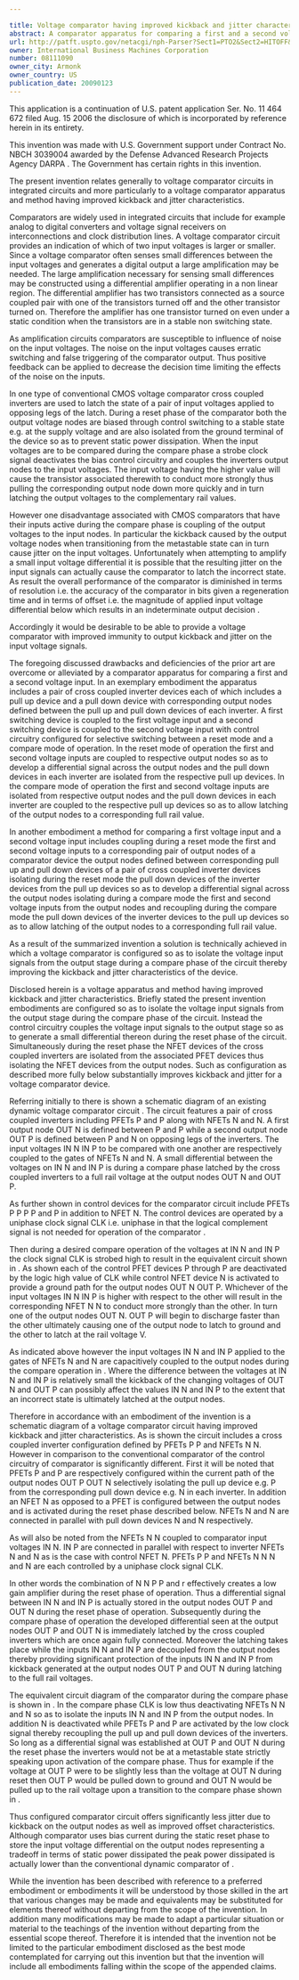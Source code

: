 ```yaml
---

title: Voltage comparator having improved kickback and jitter characteristics
abstract: A comparator apparatus for comparing a first and a second voltage input includes a pair of cross-coupled inverter devices, including a pull up device and a pull down device, with output nodes defined between the pull up and pull down devices. A first switching device is coupled to the first input and a second switching device is coupled to the second input, with control circuitry configured for selective switching between a reset mode and a compare mode. In the reset mode, the first and second voltage inputs are coupled to respective output nodes so as to develop a differential signal thereacross, and the pull down devices in each inverter are isolated from the pull up devices. In the compare mode, the voltage inputs are isolated from the output nodes, and the pull down devices in each inverter are coupled to the pull up devices to latch the output nodes.
url: http://patft.uspto.gov/netacgi/nph-Parser?Sect1=PTO2&Sect2=HITOFF&p=1&u=%2Fnetahtml%2FPTO%2Fsearch-adv.htm&r=1&f=G&l=50&d=PALL&S1=08111090&OS=08111090&RS=08111090
owner: International Business Machines Corporation
number: 08111090
owner_city: Armonk
owner_country: US
publication_date: 20090123
---
```

This application is a continuation of U.S. patent application Ser. No. 11 464 672 filed Aug. 15 2006 the disclosure of which is incorporated by reference herein in its entirety.

This invention was made with U.S. Government support under Contract No. NBCH 3039004 awarded by the Defense Advanced Research Projects Agency DARPA . The Government has certain rights in this invention.

The present invention relates generally to voltage comparator circuits in integrated circuits and more particularly to a voltage comparator apparatus and method having improved kickback and jitter characteristics.

Comparators are widely used in integrated circuits that include for example analog to digital converters and voltage signal receivers on interconnections and clock distribution lines. A voltage comparator circuit provides an indication of which of two input voltages is larger or smaller. Since a voltage comparator often senses small differences between the input voltages and generates a digital output a large amplification may be needed. The large amplification necessary for sensing small differences may be constructed using a differential amplifier operating in a non linear region. The differential amplifier has two transistors connected as a source coupled pair with one of the transistors turned off and the other transistor turned on. Therefore the amplifier has one transistor turned on even under a static condition when the transistors are in a stable non switching state.

As amplification circuits comparators are susceptible to influence of noise on the input voltages. The noise on the input voltages causes erratic switching and false triggering of the comparator output. Thus positive feedback can be applied to decrease the decision time limiting the effects of the noise on the inputs.

In one type of conventional CMOS voltage comparator cross coupled inverters are used to latch the state of a pair of input voltages applied to opposing legs of the latch. During a reset phase of the comparator both the output voltage nodes are biased through control switching to a stable state e.g. at the supply voltage and are also isolated from the ground terminal of the device so as to prevent static power dissipation. When the input voltages are to be compared during the compare phase a strobe clock signal deactivates the bias control circuitry and couples the inverters output nodes to the input voltages. The input voltage having the higher value will cause the transistor associated therewith to conduct more strongly thus pulling the corresponding output node down more quickly and in turn latching the output voltages to the complementary rail values.

However one disadvantage associated with CMOS comparators that have their inputs active during the compare phase is coupling of the output voltages to the input nodes. In particular the kickback caused by the output voltage nodes when transitioning from the metastable state can in turn cause jitter on the input voltages. Unfortunately when attempting to amplify a small input voltage differential it is possible that the resulting jitter on the input signals can actually cause the comparator to latch the incorrect state. As result the overall performance of the comparator is diminished in terms of resolution i.e. the accuracy of the comparator in bits given a regeneration time and in terms of offset i.e. the magnitude of applied input voltage differential below which results in an indeterminate output decision .

Accordingly it would be desirable to be able to provide a voltage comparator with improved immunity to output kickback and jitter on the input voltage signals.

The foregoing discussed drawbacks and deficiencies of the prior art are overcome or alleviated by a comparator apparatus for comparing a first and a second voltage input. In an exemplary embodiment the apparatus includes a pair of cross coupled inverter devices each of which includes a pull up device and a pull down device with corresponding output nodes defined between the pull up and pull down devices of each inverter. A first switching device is coupled to the first voltage input and a second switching device is coupled to the second voltage input with control circuitry configured for selective switching between a reset mode and a compare mode of operation. In the reset mode of operation the first and second voltage inputs are coupled to respective output nodes so as to develop a differential signal across the output nodes and the pull down devices in each inverter are isolated from the respective pull up devices. In the compare mode of operation the first and second voltage inputs are isolated from respective output nodes and the pull down devices in each inverter are coupled to the respective pull up devices so as to allow latching of the output nodes to a corresponding full rail value.

In another embodiment a method for comparing a first voltage input and a second voltage input includes coupling during a reset mode the first and second voltage inputs to a corresponding pair of output nodes of a comparator device the output nodes defined between corresponding pull up and pull down devices of a pair of cross coupled inverter devices isolating during the reset mode the pull down devices of the inverter devices from the pull up devices so as to develop a differential signal across the output nodes isolating during a compare mode the first and second voltage inputs from the output nodes and recoupling during the compare mode the pull down devices of the inverter devices to the pull up devices so as to allow latching of the output nodes to a corresponding full rail value.

As a result of the summarized invention a solution is technically achieved in which a voltage comparator is configured so as to isolate the voltage input signals from the output stage during a compare phase of the circuit thereby improving the kickback and jitter characteristics of the device.

Disclosed herein is a voltage apparatus and method having improved kickback and jitter characteristics. Briefly stated the present invention embodiments are configured so as to isolate the voltage input signals from the output stage during the compare phase of the circuit. Instead the control circuitry couples the voltage input signals to the output stage so as to generate a small differential thereon during the reset phase of the circuit. Simultaneously during the reset phase the NFET devices of the cross coupled inverters are isolated from the associated PFET devices thus isolating the NFET devices from the output nodes. Such as configuration as described more fully below substantially improves kickback and jitter for a voltage comparator device.

Referring initially to there is shown a schematic diagram of an existing dynamic voltage comparator circuit . The circuit features a pair of cross coupled inverters including PFETs P and P along with NFETs N and N. A first output node OUT N is defined between P and P while a second output node OUT P is defined between P and N on opposing legs of the inverters. The input voltages IN N IN P to be compared with one another are respectively coupled to the gates of NFETs N and N. A small differential between the voltages on IN N and IN P is during a compare phase latched by the cross coupled inverters to a full rail voltage at the output nodes OUT N and OUT P.

As further shown in control devices for the comparator circuit include PFETs P P P P and P in addition to NFET N. The control devices are operated by a uniphase clock signal CLK i.e. uniphase in that the logical complement signal is not needed for operation of the comparator .

Then during a desired compare operation of the voltages at IN N and IN P the clock signal CLK is strobed high to result in the equivalent circuit shown in . As shown each of the control PFET devices P through P are deactivated by the logic high value of CLK while control NFET device N is activated to provide a ground path for the output nodes OUT N OUT P. Whichever of the input voltages IN N IN P is higher with respect to the other will result in the corresponding NFET N N to conduct more strongly than the other. In turn one of the output nodes OUT N. OUT P will begin to discharge faster than the other ultimately causing one of the output node to latch to ground and the other to latch at the rail voltage V.

As indicated above however the input voltages IN N and IN P applied to the gates of NFETs N and N are capacitively coupled to the output nodes during the compare operation in . Where the difference between the voltages at IN N and IN P is relatively small the kickback of the changing voltages of OUT N and OUT P can possibly affect the values IN N and IN P to the extent that an incorrect state is ultimately latched at the output nodes.

Therefore in accordance with an embodiment of the invention is a schematic diagram of a voltage comparator circuit having improved kickback and jitter characteristics. As is shown the circuit includes a cross coupled inverter configuration defined by PFETs P P and NFETs N N. However in comparison to the conventional comparator of the control circuitry of comparator is significantly different. First it will be noted that PFETs P and P are respectively configured within the current path of the output nodes OUT P OUT N selectively isolating the pull up device e.g. P from the corresponding pull down device e.g. N in each inverter. In addition an NFET N as opposed to a PFET is configured between the output nodes and is activated during the reset phase described below. NFETs N and N are connected in parallel with pull down devices N and N respectively.

As will also be noted from the NFETs N N coupled to comparator input voltages IN N. IN P are connected in parallel with respect to inverter NFETs N and N as is the case with control NFET N. PFETs P P and NFETs N N N and N are each controlled by a uniphase clock signal CLK.

In other words the combination of N N P P and r effectively creates a low gain amplifier during the reset phase of operation. Thus a differential signal between IN N and IN P is actually stored in the output nodes OUT P and OUT N during the reset phase of operation. Subsequently during the compare phase of operation the developed differential seen at the output nodes OUT P and OUT N is immediately latched by the cross coupled inverters which are once again fully connected. Moreover the latching takes place while the inputs IN N and IN P are decoupled from the output nodes thereby providing significant protection of the inputs IN N and IN P from kickback generated at the output nodes OUT P and OUT N during latching to the full rail voltages.

The equivalent circuit diagram of the comparator during the compare phase is shown in . In the compare phase CLK is low thus deactivating NFETs N N and N so as to isolate the inputs IN N and IN P from the output nodes. In addition N is deactivated while PFETs P and P are activated by the low clock signal thereby recoupling the pull up and pull down devices of the inverters. So long as a differential signal was established at OUT P and OUT N during the reset phase the inverters would not be at a metastable state strictly speaking upon activation of the compare phase. Thus for example if the voltage at OUT P were to be slightly less than the voltage at OUT N during reset then OUT P would be pulled down to ground and OUT N would be pulled up to the rail voltage upon a transition to the compare phase shown in .

Thus configured comparator circuit offers significantly less jitter due to kickback on the output nodes as well as improved offset characteristics. Although comparator uses bias current during the static reset phase to store the input voltage differential on the output nodes representing a tradeoff in terms of static power dissipated the peak power dissipated is actually lower than the conventional dynamic comparator of .

While the invention has been described with reference to a preferred embodiment or embodiments it will be understood by those skilled in the art that various changes may be made and equivalents may be substituted for elements thereof without departing from the scope of the invention. In addition many modifications may be made to adapt a particular situation or material to the teachings of the invention without departing from the essential scope thereof. Therefore it is intended that the invention not be limited to the particular embodiment disclosed as the best mode contemplated for carrying out this invention but that the invention will include all embodiments falling within the scope of the appended claims.


